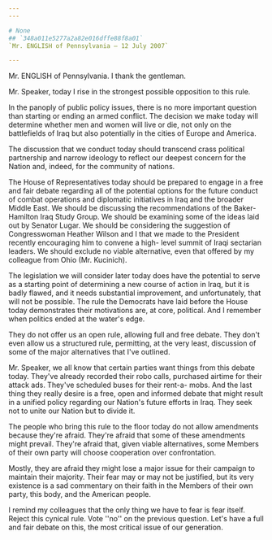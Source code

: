 ```yaml
---
---

# None
## `348a011e5277a2a82e016dffe88f8a01`
`Mr. ENGLISH of Pennsylvania — 12 July 2007`

---
```



Mr. ENGLISH of Pennsylvania. I thank the gentleman.

Mr. Speaker, today I rise in the strongest possible opposition to 
this rule.

In the panoply of public policy issues, there is no more important 
question than starting or ending an armed conflict. The decision we 
make today will determine whether men and women will live or die, not 
only on the battlefields of Iraq but also potentially in the cities of 
Europe and America.

The discussion that we conduct today should transcend crass political 
partnership and narrow ideology to reflect our deepest concern for the 
Nation and, indeed, for the community of nations.

The House of Representatives today should be prepared to engage in a 
free and fair debate regarding all of the potential options for the 
future conduct of combat operations and diplomatic initiatives in Iraq 
and the broader Middle East. We should be discussing the 
recommendations of the Baker-Hamilton Iraq Study Group. We should be 
examining some of the ideas laid out by Senator Lugar. We should be 
considering the suggestion of Congresswoman Heather Wilson and I that 
we made to the President recently encouraging him to convene a high-
level summit of Iraqi sectarian leaders. We should exclude no viable 
alternative, even that offered by my colleague from Ohio (Mr. 
Kucinich).

The legislation we will consider later today does have the potential 
to serve as a starting point of determining a new course of action in 
Iraq, but it is badly flawed, and it needs substantial improvement, and 
unfortunately, that will not be possible. The rule the Democrats have 
laid before the House today demonstrates their motivations are, at 
core, political. And I remember when politics ended at the water's 
edge.

They do not offer us an open rule, allowing full and free debate. 
They don't even allow us a structured rule, permitting, at the very 
least, discussion of some of the major alternatives that I've outlined.

Mr. Speaker, we all know that certain parties want things from this 
debate today. They've already recorded their robo calls, purchased 
airtime for their attack ads. They've scheduled buses for their rent-a-
mobs. And the last thing they really desire is a free, open and 
informed debate that might result in a unified policy regarding our 
Nation's future efforts in Iraq. They seek not to unite our Nation but 
to divide it.

The people who bring this rule to the floor today do not allow 
amendments because they're afraid. They're afraid that some of these 
amendments might prevail. They're afraid that, given viable 
alternatives, some Members of their own party will choose cooperation 
over confrontation.



Mostly, they are afraid they might lose a major issue for their 
campaign to maintain their majority. Their fear may or may not be 
justified, but its very existence is a sad commentary on their faith in 
the Members of their own party, this body, and the American people.

I remind my colleagues that the only thing we have to fear is fear 
itself. Reject this cynical rule. Vote ''no'' on the previous question. 
Let's have a full and fair debate on this, the most critical issue of 
our generation.